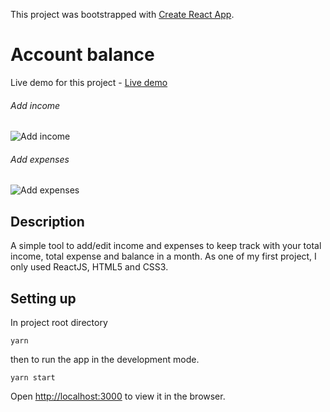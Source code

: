 This project was bootstrapped with [Create React App](https://github.com/facebook/create-react-app).

# Account balance
Live demo for this project - [Live demo](https://kiet-nguyen.github.io/account-balance-react/)

###### Add income
![Add income](https://media.giphy.com/media/5vUN1gG54FjQWfNMrq/giphy.gif)

###### Add expenses
![Add expenses](https://media.giphy.com/media/kFMS6u5xmU2DeiLqRK/giphy.gif)

## Description
A simple tool to add/edit income and expenses to keep track with your total income, total expense and balance in a month.
As one of my first project, I only used ReactJS, HTML5 and CSS3.


## Setting up
In project root directory

```yarn ```

then to run the app in the development mode.

```yarn start ```

Open [http://localhost:3000](http://localhost:3000) to view it in the browser.